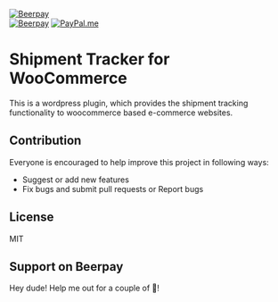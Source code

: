 [![Beerpay](https://beerpay.io/kanthvallampati/shipment_tracker_for_woocommerce/badge.svg?style=beer-square)](https://beerpay.io/kanthvallampati/shipment_tracker_for_woocommerce)  
[![Beerpay](https://beerpay.io/kanthvallampati/shipment_tracker_for_woocommerce/make-wish.svg?style=flat-square)](https://beerpay.io/kanthvallampati/shipment_tracker_for_woocommerce?focus=wish)
[![PayPal.me](https://img.shields.io/badge/paypal-donate-119fde.svg)](https://www.paypal.me/LakshmikanthV)

# Shipment Tracker for WooCommerce

This is a wordpress plugin, which provides the shipment tracking functionality to woocommerce based e-commerce websites.

## Contribution
Everyone is encouraged to help improve this project in following ways:
- Suggest or add new features
- Fix bugs and submit pull requests or Report bugs

## License
MIT

## Support on Beerpay
Hey dude! Help me out for a couple of :beers:!


